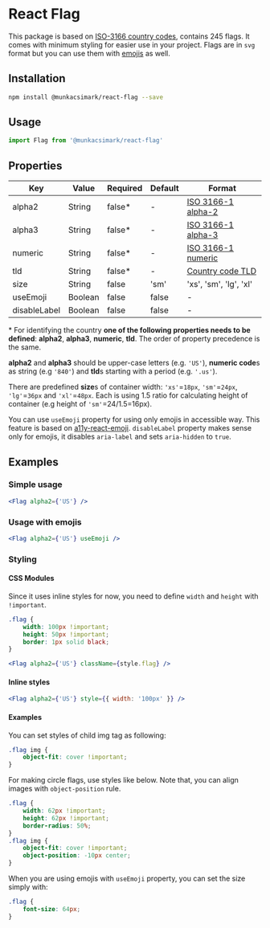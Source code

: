 # React Flag

This package is based on [ISO-3166 country codes](https://en.wikipedia.org/wiki/List_of_ISO_3166_country_codes), contains 245 flags. It comes with minimum styling for easier use in your project. Flags are in `svg` format but you can use them with [emojis](https://emojipedia.org/flags/) as well.

## Installation

```bash
npm install @munkacsimark/react-flag --save
```

## Usage

```javascript
import Flag from '@munkacsimark/react-flag'
```

## Properties

| Key          | Value   | Required | Default | Format                                                                          |
| ------------ | ------- | -------- | ------- | ------------------------------------------------------------------------------- |
| alpha2       | String  | false\*  | -       | [ISO 3166-1 alpha-2](https://en.wikipedia.org/wiki/ISO_3166-1_alpha-2)          |
| alpha3       | String  | false\*  | -       | [ISO 3166-1 alpha-3](https://en.wikipedia.org/wiki/ISO_3166-1_alpha-3)          |
| numeric      | String  | false\*  | -       | [ISO 3166-1 numeric](https://en.wikipedia.org/wiki/ISO_3166-1_numeric)          |
| tld          | String  | false\*  | -       | [Country code TLD](https://en.wikipedia.org/wiki/Country_code_top-level_domain) |
| size         | String  | false    | 'sm'    | 'xs', 'sm', 'lg', 'xl'                                                          |
| useEmoji     | Boolean | false    | false   | -                                                                               |
| disableLabel | Boolean | false    | false   | -                                                                               |

\* For identifying the country **one of the following properties needs to be defined**: **alpha2**, **alpha3**, **numeric**, **tld**. The order of property precedence is the same.

**alpha2** and **alpha3** should be upper-case letters (e.g. `'US'`), **numeric code**s as string (e.g `'840'`) and **tld**s starting with a period (e.g. `'.us'`).

There are predefined **size**s of container width: `'xs'`=`18px`, `'sm'`=`24px`, `'lg'`=`36px` and `'xl'`=`48px`. Each is using 1.5 ratio for calculating height of container (e.g height of `'sm'`=24/1.5=16px).

You can use `useEmoji` property for using only emojis in accessible way. This feature is based on [a11y-react-emoji](https://github.com/SeanMcP/a11y-react-emoji). `disableLabel` property makes sense only for emojis, it disables `aria-label` and sets `aria-hidden` to `true`.

## Examples

### Simple usage

```jsx
<Flag alpha2={'US'} />
```

### Usage with emojis

```jsx
<Flag alpha2={'US'} useEmoji />
```

### Styling

#### CSS Modules

Since it uses inline styles for now, you need to define `width` and `height` with `!important`.

```css
.flag {
	width: 100px !important;
	height: 50px !important;
	border: 1px solid black;
}
```

```jsx
<Flag alpha2={'US'} className={style.flag} />
```

#### Inline styles

```jsx
<Flag alpha2={'US'} style={{ width: '100px' }} />
```

#### Examples

You can set styles of child img tag as following:

```css
.flag img {
	object-fit: cover !important;
}
```

For making circle flags, use styles like below. Note that, you can align images with `object-position` rule.

```css
.flag {
	width: 62px !important;
	height: 62px !important;
	border-radius: 50%;
}
.flag img {
	object-fit: cover !important;
	object-position: -10px center;
}
```

When you are using emojis with `useEmoji` property, you can set the size simply with:

```css
.flag {
	font-size: 64px;
}
```
